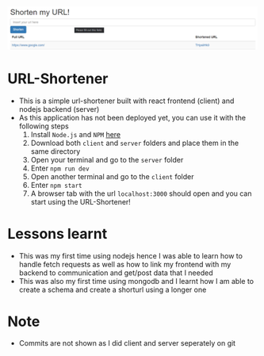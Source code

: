 ![Ui](docs/Screenshot.png)

# URL-Shortener

- This is a simple url-shortener built with react frontend (client) and nodejs backend (server)
- As this application has not been deployed yet, you can use it with the following steps
  1. Install `Node.js` and `NPM` [here](https://nodejs.org/en/download/)
  2. Download both `client` and `server` folders and place them in the same directory
  3. Open your terminal and go to the `server` folder
  4. Enter `npm run dev`
  5. Open another terminal and go to the `client` folder
  6. Enter `npm start`
  7. A browser tab with the url `localhost:3000` should open and you can start using the URL-Shortener!

# Lessons learnt

- This was my first time using nodejs hence I was able to learn how to handle fetch requests as well as how to link my frontend with my backend to communication and get/post data that I needed
- This was also my first time using mongodb and I learnt how I am able to create a schema and create a shorturl using a longer one

# Note

- Commits are not shown as I did client and server seperately on git

